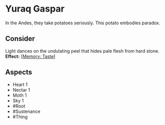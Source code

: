 # Yuraq Gaspar
In the Andes, they take potatoes seriously. This potato embodies paradox.
## Consider
Light dances on the undulating peel that hides pale flesh from hard stone.<br>**Effect:** [[Memory: Taste](https://uadaf.theevilroot.xyz/rowenarium/element/mem.Taste)]
## Aspects
- Heart 1
- Nectar 1
- Moth 1
- Sky 1
- #Root 
- #Sustenance 
- #Thing